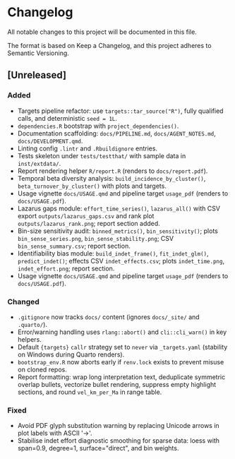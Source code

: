 # Changelog

All notable changes to this project will be documented in this file.

The format is based on Keep a Changelog, and this project adheres to Semantic Versioning.

## [Unreleased]
### Added
- Targets pipeline refactor: use `targets::tar_source("R")`, fully qualified calls, and deterministic `seed = 1L`.
- `dependencies.R` bootstrap with `project_dependencies()`.
- Documentation scaffolding: `docs/PIPELINE.md`, `docs/AGENT_NOTES.md`, `docs/DEVELOPMENT.qmd`.
- Linting config `.lintr` and `.Rbuildignore` entries.
- Tests skeleton under `tests/testthat/` with sample data in `inst/extdata/`.
- Report rendering helper `R/report.R` (renders to `docs/report.pdf`).
 - Temporal beta diversity analysis: `build_incidence_by_cluster()`, `beta_turnover_by_cluster()` with plots and targets.
 - Usage vignette `docs/USAGE.qmd` and pipeline target `usage_pdf` (renders to `docs/USAGE.pdf`).
 - Lazarus gaps module: `effort_time_series()`, `lazarus_all()` with CSV export `outputs/lazarus_gaps.csv` and rank plot `outputs/lazarus_rank.png`; report section added.
 - Bin-size sensitivity audit: `binned_metrics()`, `bin_sensitivity()`; plots `bin_sense_series.png`, `bin_sense_stability.png`; CSV `bin_sense_summary.csv`; report section.
 - Identifiability bias module: `build_indet_frame()`, `fit_indet_glm()`, `predict_indet()`; effects CSV `indet_effects.csv`; plots `indet_time.png`, `indet_effort.png`; report section.
 - Usage vignette `docs/USAGE.qmd` and pipeline target `usage_pdf` (renders to `docs/USAGE.pdf`).

### Changed
- `.gitignore` now tracks `docs/` content (ignores `docs/_site/` and `.quarto/`).
- Error/warning handling uses `rlang::abort()` and `cli::cli_warn()` in key helpers.
- Default `{targets}` `callr` strategy set to `never` via `_targets.yaml` (stability on Windows during Quarto renders).
- `bootstrap_env.R` now aborts early if `renv.lock` exists to prevent misuse on cloned repos.
- Report formatting: wrap long interpretation text, deduplicate symmetric overlap bullets, vectorize bullet rendering, suppress empty highlight sections, and round `vel_km_per_Ma` in range table.

### Fixed
- Avoid PDF glyph substitution warning by replacing Unicode arrows in plot labels with ASCII '->'.
- Stabilise indet effort diagnostic smoothing for sparse data: loess with span=0.9, degree=1, surface="direct", and bin weights.
